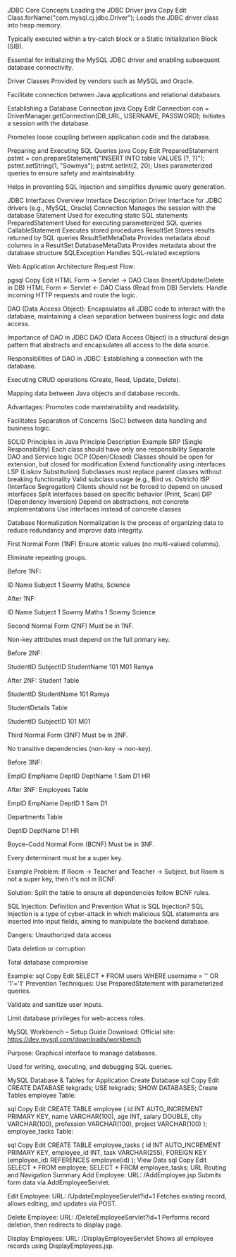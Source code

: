 JDBC Core Concepts
Loading the JDBC Driver
java
Copy
Edit
Class.forName("com.mysql.cj.jdbc.Driver");
Loads the JDBC driver class into heap memory.

Typically executed within a try-catch block or a Static Initialization Block (SIB).

Essential for initializing the MySQL JDBC driver and enabling subsequent database connectivity.

Driver Classes
Provided by vendors such as MySQL and Oracle.

Facilitate connection between Java applications and relational databases.

Establishing a Database Connection
java
Copy
Edit
Connection con = DriverManager.getConnection(DB_URL, USERNAME, PASSWORD);
Initiates a session with the database.

Promotes loose coupling between application code and the database.

Preparing and Executing SQL Queries
java
Copy
Edit
PreparedStatement pstmt = con.prepareStatement("INSERT INTO table VALUES (?, ?)");
pstmt.setString(1, "Sowmya");
pstmt.setInt(2, 20);
Uses parameterized queries to ensure safety and maintainability.

Helps in preventing SQL Injection and simplifies dynamic query generation.

JDBC Interfaces Overview
Interface	Description
Driver	Interface for JDBC drivers (e.g., MySQL, Oracle)
Connection	Manages the session with the database
Statement	Used for executing static SQL statements
PreparedStatement	Used for executing parameterized SQL queries
CallableStatement	Executes stored procedures
ResultSet	Stores results returned by SQL queries
ResultSetMetaData	Provides metadata about columns in a ResultSet
DatabaseMetaData	Provides metadata about the database structure
SQLException	Handles SQL-related exceptions

Web Application Architecture
Request Flow:

pgsql
Copy
Edit
HTML Form → Servlet → DAO Class (Insert/Update/Delete in DB)
HTML Form ← Servlet ← DAO Class (Read from DB)
Servlets: Handle incoming HTTP requests and route the logic.

DAO (Data Access Object): Encapsulates all JDBC code to interact with the database, maintaining a clean separation between business logic and data access.

Importance of DAO in JDBC
DAO (Data Access Object) is a structural design pattern that abstracts and encapsulates all access to the data source.

Responsibilities of DAO in JDBC:
Establishing a connection with the database.

Executing CRUD operations (Create, Read, Update, Delete).

Mapping data between Java objects and database records.

Advantages:
Promotes code maintainability and readability.

Facilitates Separation of Concerns (SoC) between data handling and business logic.

SOLID Principles in Java
Principle	Description	Example
SRP (Single Responsibility)	Each class should have only one responsibility	Separate DAO and Service logic
OCP (Open/Closed)	Classes should be open for extension, but closed for modification	Extend functionality using interfaces
LSP (Liskov Substitution)	Subclasses must replace parent classes without breaking functionality	Valid subclass usage (e.g., Bird vs. Ostrich)
ISP (Interface Segregation)	Clients should not be forced to depend on unused interfaces	Split interfaces based on specific behavior (Print, Scan)
DIP (Dependency Inversion)	Depend on abstractions, not concrete implementations	Use interfaces instead of concrete classes

Database Normalization
Normalization is the process of organizing data to reduce redundancy and improve data integrity.

First Normal Form (1NF)
Ensure atomic values (no multi-valued columns).

Eliminate repeating groups.

Before 1NF:

ID	Name	Subject
1	Sowmy	Maths, Science

After 1NF:

ID	Name	Subject
1	Sowmy	Maths
1	Sowmy	Science

Second Normal Form (2NF)
Must be in 1NF.

Non-key attributes must depend on the full primary key.

Before 2NF:

StudentID	SubjectID	StudentName
101	M01	Ramya

After 2NF:
Student Table

StudentID	StudentName
101	Ramya

StudentDetails Table

StudentID	SubjectID
101	M01

Third Normal Form (3NF)
Must be in 2NF.

No transitive dependencies (non-key → non-key).

Before 3NF:

EmpID	EmpName	DeptID	DeptName
1	Sam	D1	HR

After 3NF:
Employees Table

EmpID	EmpName	DeptID
1	Sam	D1

Departments Table

DeptID	DeptName
D1	HR

Boyce-Codd Normal Form (BCNF)
Must be in 3NF.

Every determinant must be a super key.

Example Problem:
If Room → Teacher and Teacher → Subject, but Room is not a super key, then it's not in BCNF.

Solution:
Split the table to ensure all dependencies follow BCNF rules.

SQL Injection: Definition and Prevention
What is SQL Injection?
SQL Injection is a type of cyber-attack in which malicious SQL statements are inserted into input fields, aiming to manipulate the backend database.

Dangers:
Unauthorized data access

Data deletion or corruption

Total database compromise

Example:
sql
Copy
Edit
SELECT * FROM users WHERE username = '' OR '1'='1'
Prevention Techniques:
Use PreparedStatement with parameterized queries.

Validate and sanitize user inputs.

Limit database privileges for web-access roles.

MySQL Workbench – Setup Guide
Download:
Official site: https://dev.mysql.com/downloads/workbench

Purpose:
Graphical interface to manage databases.

Used for writing, executing, and debugging SQL queries.

MySQL Database & Tables for Application
Create Database
sql
Copy
Edit
CREATE DATABASE tekgrads;
USE tekgrads;
SHOW DATABASES;
Create Tables
employee Table:

sql
Copy
Edit
CREATE TABLE employee (
    id INT AUTO_INCREMENT PRIMARY KEY,
    name VARCHAR(100),
    age INT,
    salary DOUBLE,
    city VARCHAR(100),
    profession VARCHAR(100),
    project VARCHAR(100)
);
employee_tasks Table:

sql
Copy
Edit
CREATE TABLE employee_tasks (
    id INT AUTO_INCREMENT PRIMARY KEY,
    employee_id INT,
    task VARCHAR(255),
    FOREIGN KEY (employee_id) REFERENCES employee(id)
);
View Data
sql
Copy
Edit
SELECT * FROM employee;
SELECT * FROM employee_tasks;
URL Routing and Navigation Summary
Add Employee:
URL: /AddEmployee.jsp
Submits form data via AddEmployeeServlet.

Edit Employee:
URL: /UpdateEmployeeServlet?id=1
Fetches existing record, allows editing, and updates via POST.

Delete Employee:
URL: /DeleteEmployeeServlet?id=1
Performs record deletion, then redirects to display page.

Display Employees:
URL: /DisplayEmployeeServlet
Shows all employee records using DisplayEmployees.jsp.